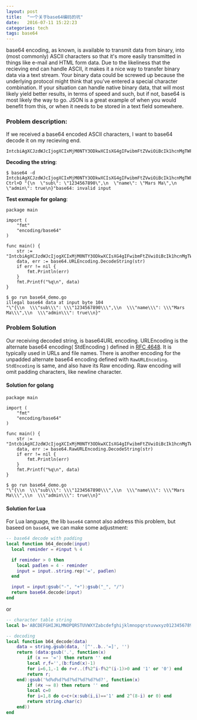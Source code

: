 ```yaml
---
layout: post
title:  "一个关于base64编码的坑"
date:   2016-07-11 15:22:23
categories: tech
tags: base64
---
```


base64 encoding, as known, is available to transmit data from binary, into (most commonly) ASCII characters so that it's more easily transmitted in things like 
e-mail and HTML form data. Due to the likeliness that the recieving end can handle ASCII, it makes it a nice way to transfer binary data via a text stream.
Your binary data could be screwed up because the underlying protocol might think that you've entered a special character combination. If your situation can handle 
native binary data, that will most likely yield better results, in terms of speed and such, but if not, base64 is most likely the way to go.
JSON is a great example of when you would benefit from this, or when it needs to be stored in a text field somewhere.


### Problem description:

If we received a base64 encoded ASCII characters, I want to base64 decode it on my recieving end.

```shell
IntcbiAgXCJzdWJcIjogXCIxMjM0NTY3ODkwXCIsXG4gIFwibmFtZVwiOiBcIk1hcnMgTWFcIixcbiAgXCJhZG1pblwiOiB0cnVlXG59Ig
```

**Decoding the string**:

```shell
$ base64 -d
IntcbiAgXCJzdWJcIjogXCIxMjM0NTY3ODkwXCIsXG4gIFwibmFtZVwiOiBcIk1hcnMgTWFcIixcbiAgXCJhZG1pblwiOiB0cnVlXG59Ig
Ctrl+D "{\n  \"sub\": \"1234567890\",\n  \"name\": \"Mars Ma\",\n  \"admin\": true\n}"base64: invalid input
```

**Test exmaple for golang**:

```
package main

import (
	"fmt"
	"encoding/base64"
)

func main() {
	str := "IntcbiAgXCJzdWJcIjogXCIxMjM0NTY3ODkwXCIsXG4gIFwibmFtZVwiOiBcIk1hcnMgTWFcIixcbiAgXCJhZG1pblwiOiB0cnVlXG59Ig"
	data, err := base64.URLEncoding.DecodeString(str)
	if err != nil {
		fmt.Println(err)
	}
	fmt.Printf("%q\n", data)
}

$ go run base64_demo.go 
illegal base64 data at input byte 104
"\"{\\n  \\\"sub\\\": \\\"1234567890\\\",\\n  \\\"name\\\": \\\"Mars Ma\\\",\\n  \\\"admin\\\": true\\n}"
```

### Problem Solution

Our receiving decoded string, is base64URL encoding. URLEncoding is the alternate base64 encoding( StdEncoding ) defined in [RFC 4648][RFC-4648]. It is typically used in URLs and file names.
There is another encoding for the unpadded alternate base64 encoding defined with `RawURLEncoding`. `StdEncoding` is same, and also have its Raw encoding.
Raw encoding will omit padding characters, like newline character.

#### Solution for golang

```golang
package main

import (
	"fmt"
	"encoding/base64"
)

func main() {
	str := "IntcbiAgXCJzdWJcIjogXCIxMjM0NTY3ODkwXCIsXG4gIFwibmFtZVwiOiBcIk1hcnMgTWFcIixcbiAgXCJhZG1pblwiOiB0cnVlXG59Ig"
	data, err := base64.RawURLEncoding.DecodeString(str)
	if err != nil {
		fmt.Println(err)
	}
	fmt.Printf("%q\n", data)
}

$ go run base64_demo.go 
"\"{\\n  \\\"sub\\\": \\\"1234567890\\\",\\n  \\\"name\\\": \\\"Mars Ma\\\",\\n  \\\"admin\\\": true\\n}"
```

#### Solution for Lua

For Lua language, the lib `base64` cannot also address this problem, but baseed on `base64`, we can make some adjustment:

```lua
-- base64 decode with padding
local function b64_decode(input)
  local reminder = #input % 4

  if reminder > 0 then
    local padlen = 4 - reminder
    input = input..string.rep('=', padlen)
  end

  input = input:gsub("-", "+"):gsub("_", "/")
  return base64.decode(input)
end
```

or

```lua
-- character table string
local b='ABCDEFGHIJKLMNOPQRSTUVWXYZabcdefghijklmnopqrstuvwxyz0123456789+/'

-- decoding
local function b64_decode(data)
    data = string.gsub(data, '[^'..b..'=]', '')
    return (data:gsub('.', function(x)
        if (x == '=') then return '' end
        local r,f='',(b:find(x)-1)
        for i=6,1,-1 do r=r..(f%2^i-f%2^(i-1)>0 and '1' or '0') end
        return r;
    end):gsub('%d%d%d?%d?%d?%d?%d?%d?', function(x)
        if (#x ~= 8) then return '' end
        local c=0
        for i=1,8 do c=c+(x:sub(i,i)=='1' and 2^(8-i) or 0) end
        return string.char(c)
    end))
end
```

[RFC-4648]: https://tools.ietf.org/html/rfc3548